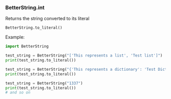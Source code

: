 ### BetterString.int
Returns the string converted to its literal

`BetterString.to_literal()`

Example:
```python 
import BetterString

test_string = BetterString("['This represents a list', 'Test list']")
print(test_string.to_literal())

test_string = BetterString("{'This represents a dictionary': 'Test Dictionary'}")
print(test_string.to_literal())

test_string = BetterString("1337")
print(test_string.to_literal())
# and so on
```
